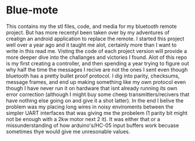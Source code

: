 # Blue-mote
This contains my the stl files, code, and media for my bluetooth remote project. But has more recentyl been taken over by my adventures of creatign an android application to replace the remote.
I started this project well over a year ago and it taught me alot, certainly more than I want to write in this read me. Visting the code of each project version will provide a more deeper dive into the challanges and victories I found.
Alot of this repo is my first creating a controller, and then spending a year trying to figure out why half the time the messages I recive are not the ones I sent even though bluetooth has a pretty bullet proof protocol.
I dig into parity, checksums, message frames, and end up making something like my own protocol even though I have never run it on hardware that isnt already running its own error correction (although I might buy some cheep transmitters/recivers that have nothing else going on and give it a shot latter).
In the end I belive the problem was my placing long wires in noisy enviroments between the simpler UART interfaces that was giving me the probelem (1 parity bit might not be enough with a 2kw motor next 2 it). It was either that or a missunderstanding of how arduino's/HC-05 input buffers work becuase sometimes thye would give me unresonable values.
